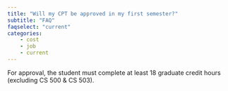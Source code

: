 ```yaml
---
title: "Will my CPT be approved in my first semester?"
subtitle: "FAQ"
faqselect: "current"
categories:
    - cost
    - job
    - current
---
```

For approval, the student must complete at least 18 graduate credit hours (excluding CS 500 & CS 503).